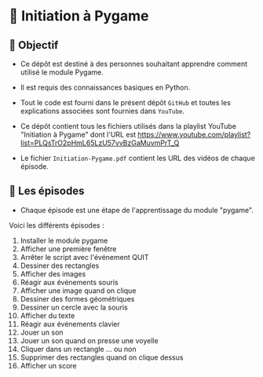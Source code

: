 # 🚀 Initiation à Pygame

## 🎯 Objectif

- Ce dépôt est destiné à des personnes souhaitant apprendre comment utilisé le module Pygame.

- Il est requis des connaissances basiques en Python.

- Tout le code est fourni dans le présent dépôt `GitHub` et toutes les explications associées sont fournies dans `YouTube`.

- Ce dépôt contient tous les fichiers utilisés dans la playlist YouTube "Initiation à Pygame" dont l'URL est https://www.youtube.com/playlist?list=PLQsTrO2pHmL65LzU57vvBzGaMuvmPrT_Q

- Le fichier `Initiation-Pygame.pdf` contient les URL des vidéos de chaque épisode.

## 👀 Les épisodes

- Chaque épisode est une étape de l'apprentissage du module "pygame".

Voici les différents épisodes :

 1. Installer le module pygame
 2. Afficher une première fenêtre
 3. Arrêter le script avec l'événement QUIT
 4. Dessiner des rectangles
 5. Afficher des images
 6. Réagir aux événements souris
 7. Afficher une image quand on clique
 8. Dessiner des formes géométriques
 9. Dessiner un cercle avec la souris
10. Afficher du texte
11. Réagir aux événements clavier
12. Jouer un son
13. Jouer un son quand on presse une voyelle
14. Cliquer dans un rectangle ... ou non
15. Supprimer des rectangles quand on clique dessus
16. Afficher un score
